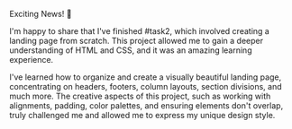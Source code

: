 Exciting News! 🚀

I'm happy to share that I've finished #task2, which involved creating a landing page from scratch. This project allowed me to gain a deeper understanding of HTML and CSS, and it was an amazing learning experience.

I've learned how to organize and create a visually beautiful landing page, concentrating on headers, footers, column layouts, section divisions, and much more. 
The creative aspects of this project, such as working with alignments, padding, color palettes, and ensuring elements don't overlap, truly challenged me and allowed me to express my unique design style.
